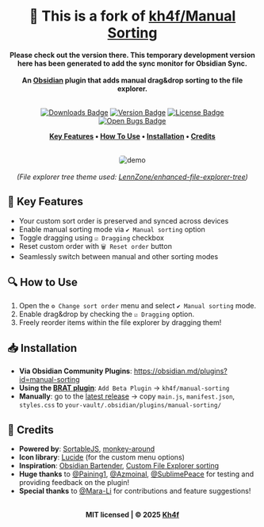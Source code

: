<div align="center">
	<h1>📌 This is a fork of <a href="https://github.com/kh4f/manual-sorting" target="_blank">kh4f/Manual Sorting</a></h1>
	<b>Please check out the version there. This temporary development version here has been generated to add the sync monitor for Obsidian Sync.</b>
	<br><br>
	<b>An <a href="https://obsidian.md/" target="_blank">Obsidian</a> plugin that adds manual drag&drop sorting to the file explorer.</b>
	<br><br>
	<p>
		<a href='https://github.com/obsidianmd/obsidian-releases/blob/master/community-plugin-stats.json#:~:text="manual%2Dsorting"' target="_blank"><img src="https://img.shields.io/badge/dynamic/json?logo=obsidian&color=363636&labelColor=be2a3c&label=Downloads&query=%24%5B%22manual-sorting%22%5D.downloads&url=https%3A%2F%2Fraw.githubusercontent.com%2Fobsidianmd%2Fobsidian-releases%2Fmaster%2Fcommunity-plugin-stats.json&style=flat" alt="Downloads Badge"></a>
		<a href="https://github.com/Kh4f/manual-sorting/releases"><img src="https://img.shields.io/github/v/tag/Kh4f/manual-sorting?color=373737&labelColor=9c2437&label=%F0%9F%93%A6%20Release&style=flat" alt="Version Badge"></a>
		<a href="https://github.com/Kh4f/manual-sorting/blob/master/LICENSE"><img src="https://img.shields.io/github/license/Kh4f/manual-sorting?color=373737&labelColor=88304e&label=%F0%9F%9B%A1%EF%B8%8F%20Licence&style=flat" alt="License Badge"></a>
		<a href="https://github.com/Kh4f/manual-sorting/issues?q=is%3Aissue+is%3Aopen+label%3Abug"><img src="https://img.shields.io/github/issues/Kh4f/manual-sorting/bug?color=373737&labelColor=522546&label=%F0%9F%90%9B%20Bugs&style=flat" alt="Open Bugs Badge"></a>
	</p>
	<p>
		<b>
			<a href="#-key-features">Key Features</a> •
			<a href="#-how-to-use">How To Use</a> •
			<a href="#-installation">Installation</a> •
			<a href="#-credits">Credits</a>
		</b>
	</p>
	<br>
	<img align="center" max-width="800" style="border-radius: 5px;" src="https://github.com/user-attachments/assets/c3996f68-aa16-40ed-aea4-eb5a6dce6c74" alt="demo">
	<br><br>
	<i align="right">(File explorer tree theme used: <a href="https://github.com/LennZone/enhanced-file-explorer-tree" target="_blank">LennZone/enhanced-file-explorer-tree</a>)</i>
</div>


## 🎯 Key Features

- Your custom sort order is preserved and synced across devices
- Enable manual sorting mode via `✔️ Manual sorting` option
- Toggle dragging using `☑️ Dragging` checkbox
- Reset custom order with `🗑️ Reset order` button
- Seamlessly switch between manual and other sorting modes

## 🔍 How to Use

1. Open the `⚙️ Change sort order` menu and select `✔️ Manual sorting` mode.
2. Enable drag&drop by checking the `☑️ Dragging` option.
3. Freely reorder items within the file explorer by dragging them!

## 📥 Installation
- **Via Obsidian Community Plugins**: https://obsidian.md/plugins?id=manual-sorting
- **Using the [BRAT plugin](https://github.com/TfTHacker/obsidian42-brat)**: `Add Beta Plugin` → `kh4f/manual-sorting`
- **Manually**: go to the [latest release](https://github.com/Kh4f/manual-sorting/releases/latest) → copy `main.js`, `manifest.json`, `styles.css` to `your-vault/.obsidian/plugins/manual-sorting/`

## 💖 Credits
- **Powered by**:  [SortableJS](https://github.com/SortableJS/Sortable), [monkey-around](https://github.com/pjeby/monkey-around)
- **Icon library**:  [Lucide](https://lucide.dev/) (for the custom menu options)
- **Inspiration**: [Obsidian Bartender](https://github.com/nothingislost/obsidian-bartender), [Custom File Explorer sorting](https://github.com/SebastianMC/obsidian-custom-sort)
- **Huge thanks** to [@Paining1](https://github.com/Paining1), [@Azmoinal](https://github.com/Azmoinal), [@SublimePeace](https://github.com/SublimePeace) for testing and providing feedback on the plugin!
- **Special thanks** to [@Mara-Li](https://github.com/Mara-Li) for contributions and feature suggestions!

</br>

<div align="center">
  <b>MIT licensed | © 2025 <a href="https://github.com/Kh4f">Kh4f</a></b>
</div>
